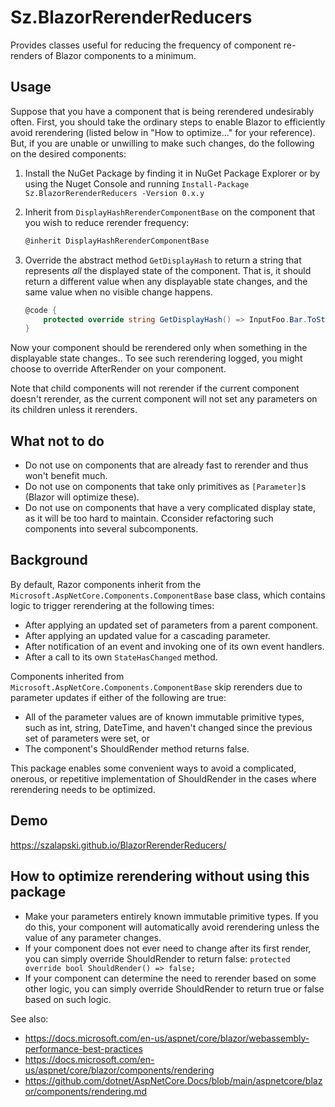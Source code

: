 # Sz.BlazorRerenderReducers

Provides classes useful for reducing the frequency of component re-renders of Blazor components to a minimum.

## Usage

Suppose that you have a component that is being rerendered undesirably often.  First, you should take the ordinary steps to enable Blazor to efficiently avoid rerendering (listed below in "How to optimize..." for your reference).  But, if you are unable or unwilling to make such changes, do the following on the desired components:

1. Install the NuGet Package by finding it in NuGet Package Explorer or by using the Nuget Console and running `Install-Package Sz.BlazorRerenderReducers -Version 0.x.y`

2. Inherit from `DisplayHashRerenderComponentBase` on the component that you wish to reduce rerender frequency:

    ```c#
    @inherit DisplayHashRerenderComponentBase
    ```

3. Override the abstract method `GetDisplayHash` to return a string that represents *all* the displayed state of the component. That is, it should return a different value when any displayable state changes, and the same value when no visible change happens.

    ```c#
    @code {
        protected override string GetDisplayHash() => InputFoo.Bar.ToString();
    }
    ```
Now your component should be rerendered only when something in the displayable state changes..  To see such rerendering logged, you might choose to override AfterRender on your component. 

Note that child components will not rerender if the current component doesn't rerender, as the current component will not set any parameters on its children unless it rerenders.

## What not to do

* Do not use on components that are already fast to rerender and thus won't benefit much.
* Do not use on components that take only primitives as `[Parameter]`s (Blazor will optimize these).
* Do not use on components that have a very complicated display state, as it will be too hard to maintain. Cconsider refactoring such components into several subcomponents.

## Background

By default, Razor components inherit from the `Microsoft.AspNetCore.Components.ComponentBase` base class, which contains logic to trigger rerendering at the following times:

* After applying an updated set of parameters from a parent component.
* After applying an updated value for a cascading parameter.
* After notification of an event and invoking one of its own event handlers.
* After a call to its own `StateHasChanged` method.

Components inherited from `Microsoft.AspNetCore.Components.ComponentBase` skip rerenders due to parameter updates if either of the following are true:

* All of the parameter values are of known immutable primitive types, such as int, string, DateTime, and haven't changed since the previous set of parameters were set, or
* The component's ShouldRender method returns false.

This package enables some convenient ways to avoid a complicated, onerous, or repetitive implementation of ShouldRender in the cases where rerendering needs to be optimized.

## Demo

https://szalapski.github.io/BlazorRerenderReducers/

## How to optimize rerendering without using this package

* Make your parameters entirely known immutable primitive types.  If you do this, your component will automatically avoid rerendering unless the value of any parameter changes.
* If your component does not ever need to change after its first render, you can simply override ShouldRender to return false: `protected override bool ShouldRender() => false;`
* If your component can determine the need to rerender based on some other logic, you can simply override ShouldRender to return true or false based on such logic. 

See also:
* https://docs.microsoft.com/en-us/aspnet/core/blazor/webassembly-performance-best-practices
* https://docs.microsoft.com/en-us/aspnet/core/blazor/components/rendering
* https://github.com/dotnet/AspNetCore.Docs/blob/main/aspnetcore/blazor/components/rendering.md


